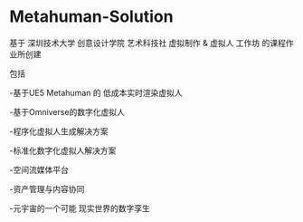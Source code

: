 # Metahuman-Solution

基于 深圳技术大学 创意设计学院 艺术科技社 虚拟制作 & 虚拟人 工作坊 的课程作业所创建

包括

-基于UE5 Metahuman 的 低成本实时渲染虚拟人


-基于Omniverse的数字化虚拟人

-程序化虚拟人生成解决方案

-标准化数字化虚拟人解决方案

-空间流媒体平台

-资产管理与内容协同

-元宇宙的一个可能 现实世界的数字孪生
